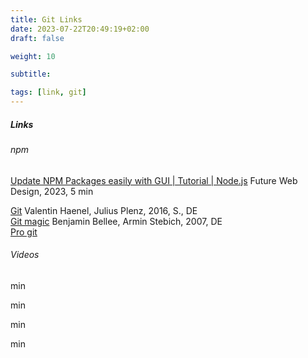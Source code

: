 ```yaml
---
title: Git Links
date: 2023-07-22T20:49:19+02:00
draft: false

weight: 10

subtitle: 

tags: [link, git]
---
```


##### Links

###### npm
[Update NPM Packages easily with GUI | Tutorial | Node.js]() Future Web Design, 2023, 5 min <br>


[Git](http://gitbu.ch/pr01.html) Valentin Haenel, Julius Plenz, 2016, S., DE<br>
[Git magic](http://www-cs-students.stanford.edu/~blynn/gitmagic/intl/de/) Benjamin Bellee, Armin Stebich, 2007, DE <br>
[Pro git](https://git-scm.com/book/de/v2) <br>


###### Videos

[](https://www.youtube.com/watch?v=N-vFTYEqguU) min <br>

[](https://www.youtube.com/watch?v=V0bXqLxIivo) min <br>

[](https://www.youtube.com/watch?v=_VPpFU3Jyq4) min <br>

[](https://www.youtube.com/watch?v=v1ibwg3zaQQ) min <br>


<!--
[]() <br>
[]() min <br>
-->